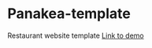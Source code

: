 # Panakea-template
Restaurant website template
<a href="https://panakeia-b60ad.firebaseapp.com">Link to demo</a>
